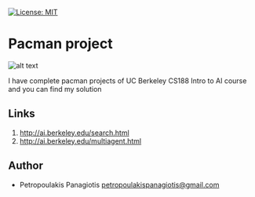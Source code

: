 [![License: MIT](https://img.shields.io/badge/License-MIT-yellow.svg)](https://opensource.org/licenses/MIT)
# Pacman project
![alt text](https://el.wikipedia.org/wiki/Pac-Man#/media/File:Pac-Man.png) <br />

I have complete pacman projects of UC Berkeley CS188 Intro to AI course and you can find my solution  

## Links
1. http://ai.berkeley.edu/search.html
2. http://ai.berkeley.edu/multiagent.html

## Author
* Petropoulakis Panagiotis petropoulakispanagiotis@gmail.com

